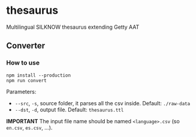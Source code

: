 # thesaurus
Multilingual SILKNOW thesaurus extending Getty AAT


## Converter

### How to use

    npm install --production
    npm run convert

Parameters:

-  `--src`, `-s`, source folder, it parses all the csv inside. Default: `./raw-data`
-  `--dst`, `-d`, output file. Default: `thesaurus.ttl`

**IMPORTANT** The input file name should be named `<language>.csv` (so `en.csv`, `es.csv`, ...).

<!-- ### Known problems

- __ASSOCIATED TERMS.__ what to do with strings? (e.g. _tisú_) I suppose they are wrongly-placed SYNONYMS.
- __ASSOCIATED TERMS.__ There are reference to not existing terms (e.g. _110_)
- __SYNONYMS.__ There are interrogative points (i.e. _montura?_)
- __SYNONYMS.__ There are conjunctions, while I can manage only commas (`,`) (looking at multilingualism) (i.e. _acanalado de ladrillo o interrumpido o alterno_)
- __SYNONYMS.__ what to do with numbers? (e.g. _361_) I suppose they are wrongly-placed ASSOCIATED TERMS.
- __TERM.__ There are conjunctions. Only 1 label per language can be the prefLabel (e.g. _Enjulio o enjullo_).
- __HIERARCHIES.__ What to do when the value is not an URI neither a Number? -->
